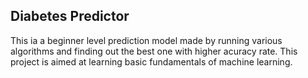 
## Diabetes Predictor

This ia a beginner level prediction model made by running various algorithms and finding out the best one with higher acuracy rate. This project is aimed at learning basic fundamentals of machine learning.
